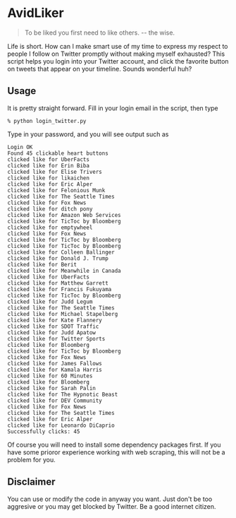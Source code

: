 # AvidLiker

> To be liked you first need to like others. -- the wise.

Life is short. How can I make smart use of my time to express my respect to people I follow on Twitter promptly without making myself exhausted?
This script helps you login into your Twitter account, and click the favorite button on tweets that appear on your timeline. Sounds wonderful huh?
## Usage
It is pretty straight forward. Fill in your login email in the script, then type
```
% python login_twitter.py
```
Type in your password, and you will see output such as
```
Login OK
Found 45 clickable heart buttons
clicked like for UberFacts
clicked like for Erin Biba
clicked like for Elise Trivers
clicked like for likaichen
clicked like for Eric Alper
clicked like for Felonious Munk
clicked like for The Seattle Times
clicked like for Fox News
clicked like for ditch pony
clicked like for Amazon Web Services
clicked like for TicToc by Bloomberg
clicked like for emptywheel
clicked like for Fox News
clicked like for TicToc by Bloomberg
clicked like for TicToc by Bloomberg
clicked like for Colleen Ballinger
clicked like for Donald J. Trump
clicked like for Berit
clicked like for Meanwhile in Canada
clicked like for UberFacts
clicked like for Matthew Garrett
clicked like for Francis Fukuyama
clicked like for TicToc by Bloomberg
clicked like for Judd Legum
clicked like for The Seattle Times
clicked like for Michael Stapelberg
clicked like for Kate Flannery
clicked like for SDOT Traffic
clicked like for Judd Apatow
clicked like for Twitter Sports
clicked like for Bloomberg
clicked like for TicToc by Bloomberg
clicked like for Fox News
clicked like for James Fallows
clicked like for Kamala Harris
clicked like for 60 Minutes
clicked like for Bloomberg
clicked like for Sarah Palin
clicked like for The Hypnotic Beast
clicked like for DEV Community
clicked like for Fox News
clicked like for The Seattle Times
clicked like for Eric Alper
clicked like for Leonardo DiCaprio
Successfully clicks: 45
```

Of course you will need to install some dependency packages first. If you have some prioror experience working with web scraping, this will not be a problem for you.

## Disclaimer
You can use or modify the code in anyway you want. Just don't be too aggresive or you may get blocked by Twitter. Be a good internet citizen.
